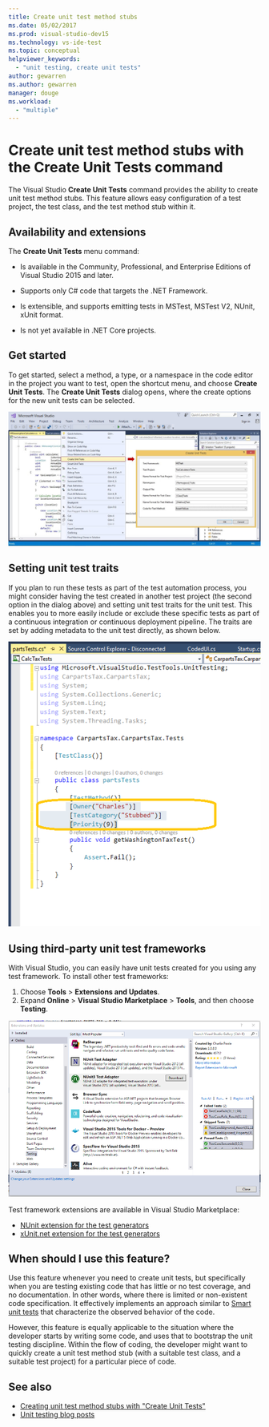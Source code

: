 ```yaml
---
title: Create unit test method stubs
ms.date: 05/02/2017
ms.prod: visual-studio-dev15
ms.technology: vs-ide-test
ms.topic: conceptual
helpviewer_keywords:
  - "unit testing, create unit tests"
author: gewarren
ms.author: gewarren
manager: douge
ms.workload:
  - "multiple"
---
```

# Create unit test method stubs with the Create Unit Tests command

The Visual Studio **Create Unit Tests** command provides the ability to create unit test method stubs. This feature allows easy configuration of a test project, the test class, and the test method stub within it.

## Availability and extensions

The **Create Unit Tests** menu command:

* Is available in the Community, Professional, and Enterprise Editions of Visual Studio 2015 and later.

* Supports only C# code that targets the .NET Framework.

* Is extensible, and supports emitting tests in MSTest, MSTest V2, NUnit, xUnit format.

* Is not yet available in .NET Core projects.

## Get started

To get started, select a method, a type, or a namespace in the code editor in the project you want to test, open the shortcut menu, and choose **Create Unit Tests**. The **Create Unit Tests** dialog opens, where the create options for the new unit tests can be selected.

![Using the Create unit tests command](media/createunittestcommand.png)

## Setting unit test traits

If you plan to run these tests as part of the test automation process, you might consider having the test created in another test project (the second option in the dialog above) and setting unit test traits for the unit test. This enables you to more easily include or exclude these specific tests as part of a continuous integration or continuous deployment pipeline. The traits are set by adding metadata to the unit test directly, as shown below.

![Setting unit test traits](media/createunittest.png)

## Using third-party unit test frameworks

With Visual Studio, you can easily have unit tests created for you using any test framework. To install other test frameworks:

1. Choose **Tools** > **Extensions and Updates**.
2. Expand **Online** > **Visual Studio Marketplace** > **Tools**, and then choose **Testing**.

![Using third party test frameworks](media/createunittestfx.png)

Test framework extensions are available in Visual Studio Marketplace:

* [NUnit extension for the test generators](https://marketplace.visualstudio.com/items?itemName=NUnitDevelopers.TestGeneratorNUnitextension)
* [xUnit.net extension for the test generators](https://marketplace.visualstudio.com/items?itemName=BradWilson.xUnitnetTestExtensions)

## When should I use this feature?

Use this feature whenever you need to create unit tests, but specifically when you are testing existing code that has little or no test coverage, and no documentation. In other words, where there is limited or non-existent code specification. It effectively implements an approach similar to [Smart unit tests](https://blogs.msdn.microsoft.com/devops/2014/11/19/introducing-smart-unit-tests/) that characterize the observed behavior of the code.

However, this feature is equally applicable to the situation where the developer starts by writing some code, and uses that to bootstrap the unit testing discipline. Within the flow of coding, the developer might want to quickly create a unit test method stub (with a suitable test class, and a suitable test project) for a particular piece of code.

## See also

- [Creating unit test method stubs with "Create Unit Tests"](https://blogs.msdn.microsoft.com/devops/2015/03/06/creating-unit-test-method-stubs-with-create-unit-tests/)
- [Unit testing blog posts](https://blogs.msdn.microsoft.com/devops/?s=unit+testing)
